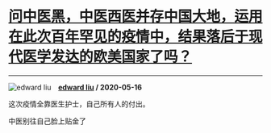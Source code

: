 # [问中医黑，中医西医并存中国大地，运用在此次百年罕见的疫情中，结果落后于现代医学发达的欧美国家了吗？](https://www.zhihu.com/answer/1226936960)

------------------------------------------------------------------------------------------------

![edward liu](https://pic4.zhimg.com/94ac3c86e3657a7e8525ef983077bbe1.jpg?source=1940ef5c "edward liu")&emsp;**[edward liu](https://www.zhihu.com/people/edward-liu-49) / 2020-05-16**

这次疫情全靠医生护士，自己所有人的付出。

中医别往自己脸上贴金了

